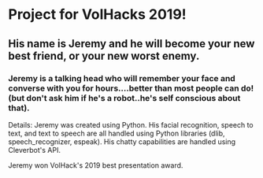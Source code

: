 <h1>Project for VolHacks 2019! </h1>

<p><h2>His name is Jeremy and he will become your new best friend, or your new worst enemy.</h2></p>
<p><h3>Jeremy is a talking head who will remember your face and converse with you for hours....better than most people can do! (but don't ask him if he's a robot..he's self conscious about that).</h3></p>

<p>Details: Jeremy was created using Python. His facial recognition, speech to text, and text to speech are all handled using Python libraries (dlib, speech_recognizer, espeak). His chatty capabilities are handled using Cleverbot's API.</p>

<p>Jeremy won VolHack's 2019 best presentation award.</p>


